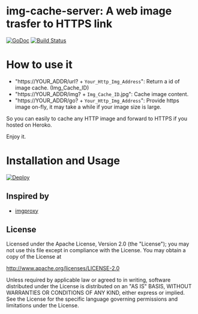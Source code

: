 img-cache-server: A web image trasfer to HTTPS link
==============

 [![GoDoc](https://godoc.org/github.com/kkdai/img-cache-server?status.svg)](https://godoc.org/github.com/kkdai/img-cache-server)  [![Build Status](https://travis-ci.org/kkdai/img-cache-server.svg?branch=master)](https://travis-ci.org/kkdai/img-cache-server)



How to use it
=============

- "https://YOUR_ADDR/url? + `Your_Http_Img_Address`": Return a id of image cache.  (Img_Cache_ID)
- "https://YOUR_ADDR/img? + `Img_Cache_ID`.jpg": Cache image content.
- "https://YOUR_ADDR/go? + `Your_Http_Img_Address`": Provide https image on-fly, it may take a while if your image size is large.

So you can easily to cache any HTTP image and forward to HTTPS if you hosted on Heroko.

Enjoy it.

Installation and Usage
=============


[![Deploy](https://www.herokucdn.com/deploy/button.svg)](https://heroku.com/deploy)


Inspired by
---------------

- [imgproxy](https://evilmartians.com/chronicles/introducing-imgproxy)

License
---------------

Licensed under the Apache License, Version 2.0 (the "License");
you may not use this file except in compliance with the License.
You may obtain a copy of the License at

http://www.apache.org/licenses/LICENSE-2.0

Unless required by applicable law or agreed to in writing, software
distributed under the License is distributed on an "AS IS" BASIS,
WITHOUT WARRANTIES OR CONDITIONS OF ANY KIND, either express or implied.
See the License for the specific language governing permissions and
limitations under the License.

